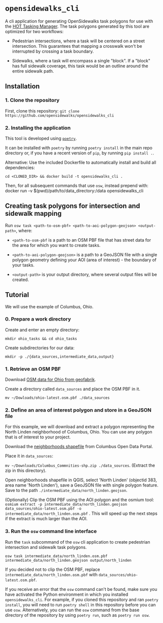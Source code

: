 # `opensidewalks_cli`

A cli application for generating OpenSidewalks task polygons for use with the
[HOT Tasking Manager](https://github.com/hotosm/tasking-manager). The task
polygons generated by this tool are optimized for two workflows:

- Pedestrian intersections, where a task will be centered on a street
intersection. This guarantees that mapping a crosswalk won't be interrupted by
crossing a task boundary.

- Sidewalks, where a task will encompass a single "block". If a "block" has
full sidewalk coverage, this task would be an outline around the entire
sidewalk path.

## Installation

### 1. Clone the repository

First, clone this repository: `git clone https://github.com/opensidewalks/opensidewalks_cli`

### 2. Installing the application

This tool is developed using [`poetry`](https://python-poetry.org/).

It can be installed with `poetry` by running `poetry install` in the main repo
directory or, if you have a recent version of `pip`, by running `pip install .`.

Alternative: Use the included Dockerfile to automatically install and build all
dependencies:

    cd <CLONED_DIR> && docker build -t opensidewalks_cli .

Then, for all subsequent commands that use `osw`, instead prepend with:
    docker run -v $(pwd)/path/to/data_directory:/data opensidewalks_cli


## Creating task polygons for intersection and sidewalk mapping

Run `osw task <path-to-osm-pbf> <path-to-aoi-polygon-geojson> <output-path>`,
where:

- `<path-to-osm-pbf` is a path to an OSM PBF file that has street data for the
area for which you want to create tasks.

- `<path-to-aoi-polygon-geojson>` is a path to a GeoJSON file with a single
polygon geometry defining your AOI (area of interest) - the boundary of your
tasks.

- `<output-path>` is your output directory, where several output files will be
created.

## Tutorial

We will use the example of Columbus, Ohio.

### 0. Prepare a work directory

Create and enter an empty directory:

`mkdir ohio_tasks && cd ohio_tasks`

Create subdirectories for our data:

`mkdir -p ./{data_sources,intermediate_data,output}`

### 1. Retrieve an OSM PBF

Download [OSM data for Ohio from geofabrik](http://download.geofabrik.de/north-america/us/ohio-latest.osm.pbf).

Create a directory called `data_sources` and place the OSM PBF in it.

`mv ~/Dowloads/ohio-latest.osm.pbf ./data_sources`

### 2. Define an area of interest polygon and store in a GeoJSON file

For this example, we will download and extract a polygon representing the North
Linden neighborhood of Columbus, Ohio. You can use any polygon that is of
interest to your project.

Download the [neighborhoods shapefile](https://opendata.columbus.gov/datasets/columbus-communities)
from Columbus Open Data Portal.

Place it in `data_sources`:

`mv ~/Downloads/Columbus_Commnities-shp.zip ./data_sources`. (Extract the zip
in this directory).

Open neighborhoods shapefile in QGIS, select 'North Linden' (objectid 383, area
name 'North Linden'), save a GeoJSON file with single polygon feature. Save to
the path `./intermediate_data/north_linden.geojson`.

(Optionally) Clip the OSM PBF using the AOI polygon and the osmium tool:
`osmium extract -p intermediate_data/north_linden.geojson data_sources/ohio-latest.osm.pbf -o intermediate_data/north_linden.osm.pbf`
. This will speed up the next steps if the extract is much larger than the
AOI.

### 3. Run the `osw` command line interface

Run the `task` subcommand of the `osw` cli application to create pedestrian
intersection and sidewalk task polygons.

`osw task intermediate_data/north_linden.osm.pbf intermediate_data/north_linden.geojson output/north_linden`

If you decided not to clip the OSM PBF, replace
`intermediate_data/north_linden.osm.pbf` with
`data_sources/ohio-latest.osm.pbf`.

If you receive an error that the `osw` command can't be found, make sure you
have activated the Python environment in which you installed
`opensidewalks_cli`. For example, if you cloned this repository and ran
`poetry install`, you will need to run `poetry shell` in this repository before
you can use `osw`. Alternatively, you can run the `osw` command from the base
directory of the repository by using `poetry run`, such as `poetry run osw`.
